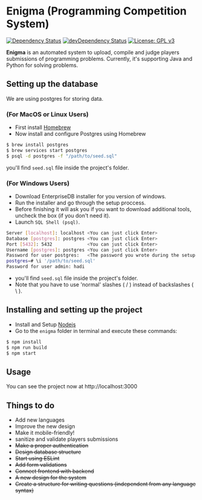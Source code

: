<!-- markdownlint-disable MD001 MD014 -->

# Enigma (Programming Competition System)
[![Dependency Status](https://david-dm.org/mohalobaidi/Enigma.svg)](https://david-dm.org/mohalobaidi/Enigma)
[![devDependency Status](https://david-dm.org/mohalobaidi/Enigma/dev-status.svg)](https://david-dm.org/mohalobaidi/Enigma#info=devDependencies)
[![License: GPL v3](https://img.shields.io/badge/License-GPL%20v3-blue.svg)](http://www.gnu.org/licenses/gpl-3.0)

**Enigma** is an automated system to upload, compile and judge players submissions of programming problems. Currently, it's supporting Java and Python for solving problems.

## Setting up the database

We are using postgres for storing data.

### (For MacOS or Linux Users)

- First install [Homebrew](https://brew.sh/)
- Now install and configure Postgres using Homebrew

```bash
$ brew install postgres
$ brew services start postgres
$ psql -d postgres -f "/path/to/seed.sql"
```

you'll find `seed.sql` file inside the project's folder.

### (For Windows Users)

- Download EnterpriseDB installer for you version of windows.
- Run the installer and go through the setup proccess.
- Before finishing it will ask you if you want to download additional tools, uncheck the box (if you don't need it).
- Launch `SQL Shell (psql)`.

```bash
Server [localhost]: localhost <You can just click Enter>
Database [postgres]: postgres <You can just click Enter>
Port [5432]: 5432             <You can just click Enter>
Username [postgres]: postgres <You can just click Enter>
Password for user postgres:   <The password you wrote during the setup proccess>
postgres=# \i '/path/to/seed.sql'
Password for user admin: hadi
```

- you'll find `seed.sql` file inside the project's folder.
- Note that you have to use 'normal' slashes ( / ) instead of backslashes ( \\ ).

## Installing and setting up the project

- Install and Setup [Nodejs](http://nodejs.org)
- Go to the `enigma` folder in terminal and execute these commands:

```bash
$ npm install
$ npm run build
$ npm start
```

## Usage

You can see the project now at http://localhost:3000

## Things to do

- Add new languages
- Improve the new design
- Make it mobile-friendly!
- sanitize and validate players submissions
- ~~Make a proper authentication~~
- ~~Design database structure~~
- ~~Start using ESLint~~
- ~~Add form validations~~
- ~~Connect frontend with backend~~
- ~~A new design for the system~~
- ~~Create a structure for writing questions (independent from any language syntax)~~
